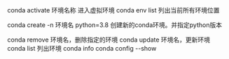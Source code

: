 conda activate  环境名称    进入虚拟环境
conda env list  列出当前所有环境位置


conda create -n 环境名 python=3.8  创建新的conda环境。并指定python版本

conda remove 环境名，删除指定的环境 
conda update  环境名，更新环境
conda list    列出环境
conda info 
conda config --show
